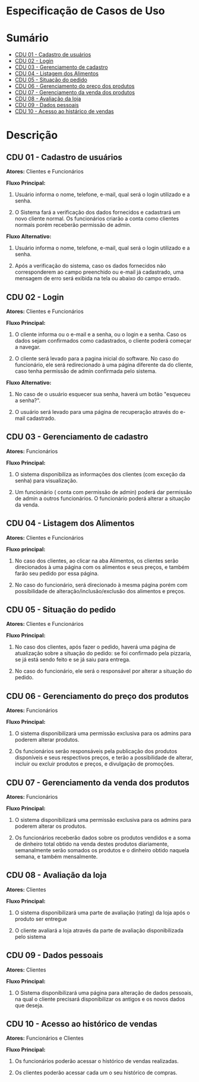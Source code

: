 # Especificação de Casos de Uso

# Sumário
- [CDU 01 - Cadastro de usuários](#cdu-01---cadastro-de-usuario)
- [CDU 02 - Login](#cdu-02---login)
- [CDU 03 - Gerenciamento de cadastro](#cdu-03---gerenciamento-de-cadastro)
- [CDU 04 - Listagem dos Alimentos](#cdu-04---listagem-dos-alimentos)
- [CDU 05 - Situação do pedido](#cdu-05---situação-do-pedido)
- [CDU 06 - Gerenciamento do preço dos produtos](#cdu-06---gerenciamento-do-preço-dos-produtos)
- [CDU 07 - Gerenciamento da venda dos produtos](#cdu-02---gerenciamento-da-venda-dos-produtos)
- [CDU 08 - Avaliação da loja](#cdu-08---avaliação-da-loja)
- [CDU 09 - Dados pessoais](#cdu-09---dados-pessoais)
- [CDU 10 - Acesso ao histárico de vendas](#cdu-02---acesso-ao-historico-de-vendas)

# Descrição
## CDU 01 - Cadastro de usuários
**Atores:** Clientes e Funcionários

**Fluxo Principal:**

1. Usuário informa o nome, telefone, e-mail, qual será o login utilizado e a senha.

2. O Sistema fará a verificação dos dados fornecidos  e  cadastrará um novo cliente normal. Os funcionários criarão a conta como clientes normais porém receberão permissão de admin. 

**Fluxo Alternativo:**

1. Usuário informa o nome, telefone, e-mail, qual será o login utilizado e a senha.

2. Após a verificação do sistema, caso os dados fornecidos não corresponderem ao campo preenchido ou  e-mail já cadastrado, uma mensagem de erro será exibida na tela ou abaixo do campo errado.

## CDU 02 - Login 

**Atores:** Clientes e Funcionários 

**Fluxo Principal:**

1. O cliente informa ou o e-mail e a senha, ou o login e a senha. Caso os dados sejam confirmados como cadastrados, o cliente poderá começar a navegar. 

2. O cliente será levado para a pagina inicial do software. No caso do funcionário, ele será redirecionado à uma página diferente da do cliente, caso tenha permissão de admin confirmada pelo sistema. 

**Fluxo Alternativo:**
1. No caso de o usuário esquecer sua senha, haverá um botão "esqueceu a senha?". 

2. O usuário será levado para uma página de recuperação através do e-mail cadastrado.

## CDU 03 - Gerenciamento de cadastro 

**Atores:** Funcionários
 
**Fluxo Principal:** 
1. O sistema disponibiliza as informações dos clientes (com exceção da senha) para visualização. 

2. Um funcionário ( conta com permissão de admin) poderá dar permissão de admin a outros funcionários. O funcionário poderá alterar a situação da venda.

## CDU 04 - Listagem dos Alimentos 

**Atores:** Clientes e Funcionários 

**Fluxo principal:** 

1. No caso dos clientes, ao clicar na aba Alimentos, os clientes serão direcionados à uma página com os alimentos e seus preços, e também farão seu pedido por essa página. 

2. No caso do funcionário, será direcionado à mesma página porém com possibilidade de alteração/inclusão/exclusão dos alimentos e preços.

## CDU 05 - Situação do pedido 

**Atores:** Clientes e Funcionários 

**Fluxo Principal:** 
1. No caso dos clientes, após fazer o pedido, haverá uma página de atualização sobre a situação do pedido: se foi confirmado pela pizzaria, se já está sendo feito e se já saiu para entrega. 

2. No caso do funcionário, ele será o responsável por alterar a situação do pedido.

## CDU 06 - Gerenciamento do preço dos produtos 

**Atores:** Funcionários 

**Fluxo Principal:**

1. O sistema disponibilizará uma permissão exclusiva para os admins para poderem alterar produtos. 

2. Os funcionários serão responsáveis pela publicação dos produtos disponíveis e seus respectivos preços, e terão a possibilidade de alterar, incluir ou excluir produtos e preços, e divulgação de promoções.

## CDU 07 - Gerenciamento da venda dos produtos 

**Atores:** Funcionários 

**Fluxo Principal:**

1. O sistema disponibilizará uma permissão exclusiva para os admins para poderem alterar os produtos. 


2. Os funcionários receberão dados sobre os produtos vendidos e a soma de dinheiro total obtido na venda destes produtos diariamente, semanalmente serão somados os produtos e o dinheiro obtido naquela semana, e também mensalmente.

## CDU 08 - Avaliação da loja

**Atores:** Clientes 

**Fluxo Principal:** 

1. O sistema disponibilizará uma parte de avaliação (rating) da loja após o produto ser entregue

2. O cliente avaliará a loja através da parte de avaliação disponibilizada pelo sistema

## CDU 09 - Dados pessoais

**Atores:** Clientes

**Fluxo Principal:** 

1. O Sistema disponibilizará uma página para alteração de dados pessoais, na qual o cliente precisará disponibilizar os antigos e os novos dados que deseja.

## CDU 10 - Acesso ao histórico de vendas

**Atores:** Funcionários e Clientes

**Fluxo Principal:** 

1. Os funcionários poderão acessar o histórico de vendas realizadas.

2. Os clientes poderão acessar cada um o seu histórico de compras.
